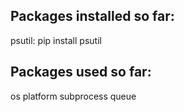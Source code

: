 Packages installed so far:
-

psutil: pip install psutil


Packages used so far:
-

os
platform
subprocess
queue
